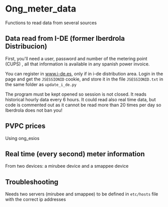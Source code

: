 # Ong_meter_data
Functions to read data from several sources

## Data read from I-DE (former Iberdrola Distribucion)
First, you'll need a user, password and number of the metering point (CUPS) , all that 
information is available in any spanish power invoice.

You can register in www.i-de.es, only if in i-de distribution area. Login in the page and get the `JSESSIONID` cookie,
and store it in the file `JSESSIONID.txt` in the same folder as `update_i_de.py`

The program must be kept opened so session is not closed. It reads historical hourly data every 6 hours.
It could read also real time data, but code is commented out as it cannot be read more than 20 times per day
so Iberdrola does not ban you!

## PVPC prices
Using ong_esios

## Real time (every second) meter information
From two devices: a mirubee device and a smappee device

## Troubleshooting

Needs two servers (mirubee and smappee) to be defined in `etc/hosts` file with the correct ip addresses
